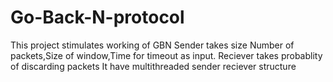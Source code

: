 # Go-Back-N-protocol
This project stimulates working of GBN
Sender takes size Number of packets,Size of window,Time for timeout as input.
Reciever takes probablity of discarding packets
It have multithreaded sender reciever structure
